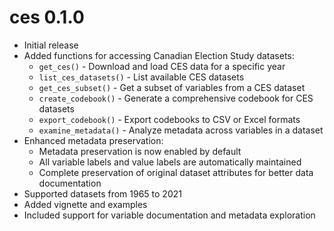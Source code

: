# ces 0.1.0

* Initial release
* Added functions for accessing Canadian Election Study datasets:
  * `get_ces()` - Download and load CES data for a specific year
  * `list_ces_datasets()` - List available CES datasets
  * `get_ces_subset()` - Get a subset of variables from a CES dataset
  * `create_codebook()` - Generate a comprehensive codebook for CES datasets
  * `export_codebook()` - Export codebooks to CSV or Excel formats
  * `examine_metadata()` - Analyze metadata across variables in a dataset
* Enhanced metadata preservation:
  * Metadata preservation is now enabled by default
  * All variable labels and value labels are automatically maintained
  * Complete preservation of original dataset attributes for better data documentation
* Supported datasets from 1965 to 2021
* Added vignette and examples
* Included support for variable documentation and metadata exploration